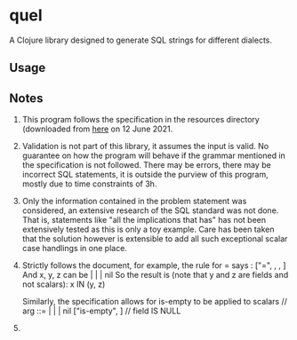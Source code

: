 # quel

A Clojure library designed to generate SQL strings for different dialects.

## Usage

## Notes

1. This program follows the specification in the resources directory (downloaded from
   [here](https://gist.github.com/salsakran/73eabd4943eccc397a2af618789a197a) on 12 June
   2021.
2. Validation is not part of this library, it assumes the input is valid. No guarantee on
   how the program will behave if the grammar mentioned in the specification is not
   followed. There may be errors, there may be incorrect SQL statements, it is outside the
   purview of this program, mostly due to time constraints of 3h.
3. Only the information contained in the problem statement was considered, an extensive
   research of the SQL standard was not done. That is, statements like "all the
   implications that has" has not been extensively tested as this is only a toy
   example. Care has been taken that the solution however is extensible to add all such
   exceptional scalar case handlings in one place.
4. Strictly follows the document, for example, the rule for = says :
   ["=", <x>, <y>, <z>]
   And x, y, z can be <field> | <number> | <string> | nil
   So the result is (note that y and z are fields and not scalars):
   x IN (y, z)

   Similarly, the specification allows for is-empty to be applied to scalars
   // arg ::= <field> | <number> | <string> | nil
   ["is-empty", <arg>] // field IS NULL
5.
